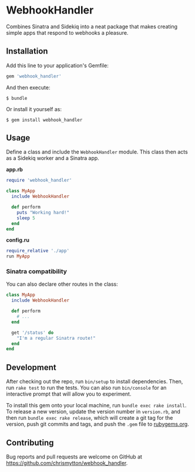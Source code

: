 # WebhookHandler

Combines Sinatra and Sidekiq into a neat package that makes creating simple apps that respond to webhooks a pleasure.

## Installation

Add this line to your application's Gemfile:

```ruby
gem 'webhook_handler'
```

And then execute:

    $ bundle

Or install it yourself as:

    $ gem install webhook_handler

## Usage

Define a class and include the `WebhookHandler` module. This class then acts as a Sidekiq worker and a Sinatra app.

**app.rb**

```ruby
require 'webhook_handler'

class MyApp
  include WebhookHandler

  def perform
    puts "Working hard!"
    sleep 5
  end
end
```

**config.ru**

```ruby
require_relative './app'
run MyApp
```

### Sinatra compatibility

You can also declare other routes in the class:

```ruby
class MyApp
  include WebhookHandler

  def perform
    # ...
  end

  get '/status' do
    "I'm a regular Sinatra route!"
  end
end
```

## Development

After checking out the repo, run `bin/setup` to install dependencies. Then, run `rake test` to run the tests. You can also run `bin/console` for an interactive prompt that will allow you to experiment.

To install this gem onto your local machine, run `bundle exec rake install`. To release a new version, update the version number in `version.rb`, and then run `bundle exec rake release`, which will create a git tag for the version, push git commits and tags, and push the `.gem` file to [rubygems.org](https://rubygems.org).

## Contributing

Bug reports and pull requests are welcome on GitHub at https://github.com/chrismytton/webhook_handler.
